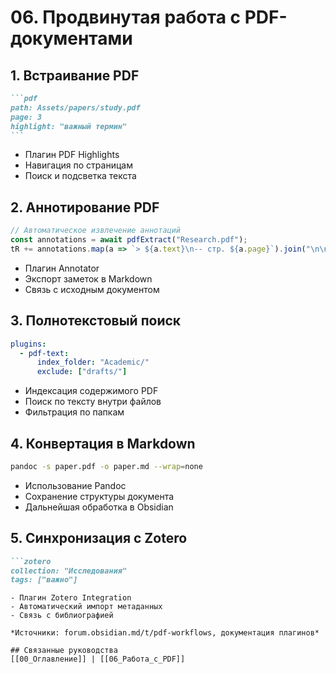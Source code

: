 # 06. Продвинутая работа с PDF-документами

## 1. Встраивание PDF
````markdown
```pdf
path: Assets/papers/study.pdf
page: 3
highlight: "важный термин"
```
````
- Плагин PDF Highlights
- Навигация по страницам
- Поиск и подсветка текста

## 2. Аннотирование PDF
```javascript
// Автоматическое извлечение аннотаций
const annotations = await pdfExtract("Research.pdf");
tR += annotations.map(a => `> ${a.text}\n-- стр. ${a.page}`).join("\n\n");
```
- Плагин Annotator
- Экспорт заметок в Markdown
- Связь с исходным документом

## 3. Полнотекстовый поиск
```yaml
plugins:
  - pdf-text:
      index_folder: "Academic/"
      exclude: ["drafts/"]
```
- Индексация содержимого PDF
- Поиск по тексту внутри файлов
- Фильтрация по папкам

## 4. Конвертация в Markdown
```bash
pandoc -s paper.pdf -o paper.md --wrap=none
```
- Использование Pandoc
- Сохранение структуры документа
- Дальнейшая обработка в Obsidian

## 5. Синхронизация с Zotero
```markdown
```zotero
collection: "Исследования"
tags: ["важно"]
```
````
- Плагин Zotero Integration
- Автоматический импорт метаданных
- Связь с библиографией

*Источники: forum.obsidian.md/t/pdf-workflows, документация плагинов*

## Связанные руководства
[[00_Оглавление]] | [[06_Работа_с_PDF]]
